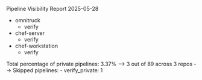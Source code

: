 Pipeline Visibility Report 2025-05-28

* omnitruck
    * verify
* chef-server
    * verify
* chef-workstation
    * verify

Total percentage of private pipelines: 3.37%
  --> 3 out of 89 across 3 repos
  --> Skipped pipelines:
    - verify_private: 1

